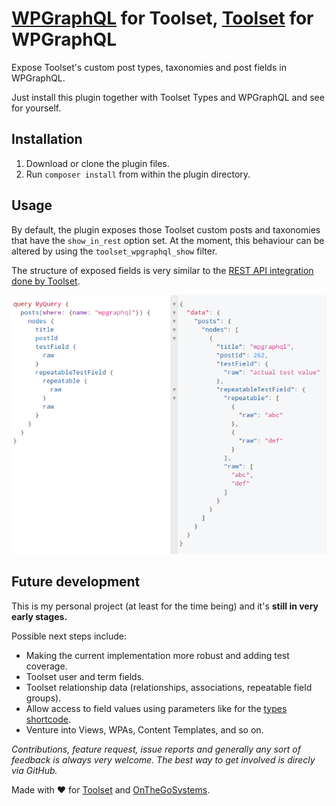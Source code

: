 # [WPGraphQL](https://www.wpgraphql.com/) for Toolset, [Toolset](https://toolset.com/) for WPGraphQL

Expose Toolset's custom post types, taxonomies and post fields in WPGraphQL.

Just install this plugin together with Toolset Types and WPGraphQL and see for yourself.

## Installation

1. Download or clone the plugin files.
2. Run `composer install` from within the plugin directory.

## Usage

By default, the plugin exposes those Toolset custom posts and taxonomies that have the `show_in_rest` option set.
At the moment, this behaviour can be altered by using the `toolset_wpgraphql_show` filter. 

The structure of exposed fields is very similar to the [REST API integration done by Toolset](https://toolset.com/documentation/programmer-reference/toolset-integration-with-the-rest-api/#formatted-output-for-single-and-repeatable-fields).

![](public/img/demo1.png)

## Future development

This is my personal project (at least for the time being) and it's **still in very early stages.** 

Possible next steps include:

- Making the current implementation more robust and adding test coverage.
- Toolset user and term fields.
- Toolset relationship data (relationships, associations, repeatable field groups).
- Allow access to field values using parameters like for the [types shortcode](https://toolset.com/documentation/customizing-sites-using-php/functions/).
- Venture into Views, WPAs, Content Templates, and so on.

_Contributions, feature request, issue reports and generally any sort of feedback is always very welcome.
The best way to get involved is direcly via GitHub._

Made with :heart: for [Toolset](http://toolset.com) and [OnTheGoSystems](http://onthegosystems.com).

